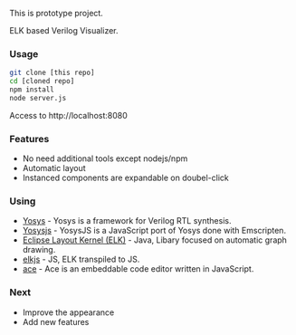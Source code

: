 This is prototype project.

ELK based Verilog Visualizer.

### Usage
```bash
git clone [this repo] 
cd [cloned repo]
npm install
node server.js
```
Access to http://localhost:8080

### Features
* No need additional tools except nodejs/npm
* Automatic layout
* Instanced components are expandable on doubel-click

### Using 

* [Yosys](http://www.clifford.at/yosys) - Yosys is a framework for Verilog RTL synthesis.
* [Yosysjs](http://www.clifford.at/yosys/yosysjs.html) - YosysJS is a JavaScript port of Yosys done with Emscripten.
* [Eclipse Layout Kernel (ELK)](https://github.com/eclipse/elk) - Java, Libary focused on automatic graph drawing.
* [elkjs](https://github.com/kieler/elkjs) - JS, ELK transpiled to JS.
* [ace](https://ace.c9.io/) - Ace is an embeddable code editor written in JavaScript.

### Next
* Improve the appearance
* Add new features
